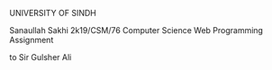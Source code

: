 UNIVERSITY OF SINDH

Sanaullah Sakhi 
2k19/CSM/76
Computer Science 
Web Programming Assignment

to 
Sir Gulsher Ali 
